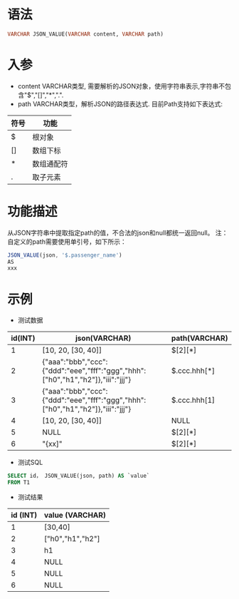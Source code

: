 # 语法

```sql
VARCHAR JSON_VALUE(VARCHAR content, VARCHAR path)
```

# 入参

- content VARCHAR类型, 需要解析的JSON对象，使用字符串表示,字符串不包含"$","[]","*",".".
- path VARCHAR类型，解析JSON的路径表达式. 目前Path支持如下表达式:

| 符号 | 功能 | 
| --- | --- | 
| $ | 根对象 | 
| [] | 数组下标 | 
| * | 数组通配符 | 
| . | 取子元素 |

# 功能描述

从JSON字符串中提取指定path的值，不合法的json和null都统一返回null。 注：自定义的path需要使用单引号，如下所示：

```javascript
JSON_VALUE(json, '$.passenger_name')
AS
xxx
```

# 示例

- 测试数据

| id(INT) | json(VARCHAR) | path(VARCHAR) | 
| --- | --- | --- | 
| 1 | [10, 20, [30, 40]] | $[2][*] | 
| 2 | {"aaa":"bbb","ccc":{"ddd":"eee","fff":"ggg","hhh":["h0","h1","h2"]},"iii":"jjj"} | $.ccc.hhh[*] | 
| 3 | {"aaa":"bbb","ccc":{"ddd":"eee","fff":"ggg","hhh":["h0","h1","h2"]},"iii":"jjj"} | $.ccc.hhh[1] | 
| 4 | [10, 20, [30, 40]] | NULL | 
| 5 | NULL | $[2][*] | 
| 6 | "{xx]" | $[2][*] |

- 测试SQL

```sql
SELECT id， JSON_VALUE(json, path) AS `value`
FROM T1
```

- 测试结果

| id (INT) | value (VARCHAR) |
| --- | --- |
| 1 | [30,40] |
| 2 | ["h0","h1","h2"] |
| 3 | h1 |
| 4 | NULL |
| 5 | NULL |
| 6 | NULL |

